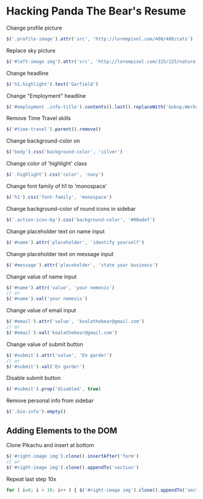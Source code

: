 # Hacking Panda The Bear's Resume

Change profile picture
```javascript
$('.profile-image').attr('src', 'http://lorempixel.com/400/400/cats')
```

Replace sky picture
```javascript
$('#left-image img').attr('src', 'http://lorempixel.com/325/225/nature')
```

Change headline
```javascript
$('h1.highlight').text('Garfield')
```

Change "Employment" headline
```javascript
$('#employment .info-title').contents().last().replaceWith('&nbsp;Werks I did');
```

Remove Time Travel skills
```javascript
$('#time-travel').parent().remove()
```

Change background-color on <body>
```javascript
$('body').css('background-color', 'silver')
```

Change color of 'highlight' class
```javascript
$('.highlight').css('color', 'navy')
```

Change font family of h1 to 'monospace'
```javascript
$('h1').css('font-family', 'monospace')
```

Change background-color of round icons in sidebar
```javascript
$('.action-icon-bg').css('background-color', '#00adef')
```

Change placeholder text on name input
```javascript
$('#name').attr('placeholder', 'identify yourself')
```

Change placeholder text on message input
```javascript
$('#message').attr('placeholder', 'state your business')
```

Change value of name input
```javascript
$('#name').attr('value', 'your nemesis')
// or
$('#name').val('your nemesis')
```

Change value of email input
```javascript
$('#email').attr('value', 'koalathebear@gmail.com')
// or
$('#email').val('koalathebear@gmail.com')
```

Change value of submit button
```javascript
$('#submit').attr('value', 'En garde!')
// or
$('#submit').val('En garde!')
```

Disable submit button
```javascript
$('#submit').prop('disabled', true)
```

Remove personal info from sidebar
```javascript
$('.bio-info').empty()
```

## Adding Elements to the DOM
Clone Pikachu and insert at bottom
```javascript
$('#right-image img').clone().insertAfter('form')
// or
$('#right-image img').clone().appendTo('section')
```

Repeat last step 10x
```javascript
for ( i=0; i < 10; i++ ) { $('#right-image img').clone().appendTo('section') }
```
